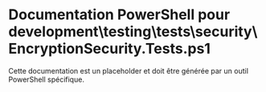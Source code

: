 # Documentation PowerShell pour development\testing\tests\security\EncryptionSecurity.Tests.ps1

Cette documentation est un placeholder et doit être générée par un outil PowerShell spécifique.
